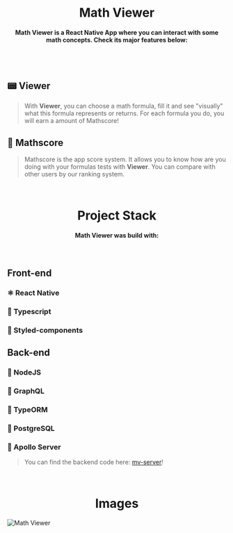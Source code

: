 <h1 align="center">Math Viewer</h1>

<h4 align="center">Math Viewer is a React Native App where you can interact with some math concepts. Check its major features below:<h4>
<br>
<br>
  
## &#128223; Viewer

> With **Viewer**, you can choose a math formula, fill it and see "visually" what this formula represents or returns. For each formula you do, you
  will earn a amount of Mathscore!

## &#127941; Mathscore

> Mathscore is the app score system. It allows you to know how are you doing with your formulas tests with **Viewer**. You can compare with other users by our ranking system.

<br>
<h1 align="center">Project Stack</h1>
<h4 align="center">Math Viewer was build with:<h4>

<br>
  
## Front-end
  
### ⚛️ React Native
### &#128216; Typescript
### &#128133; Styled-components
  
## Back-end

### &#128215; NodeJS
### &#128216; GraphQL
### &#128217; TypeORM
### &#128024; PostgreSQL
### &#128216; Apollo Server
  
> You can find the backend code here: [mv-server](https://github.com/huferr/mv-server)!

<br>
<h1 align="center">Images</h1>
  
![Math Viewer](https://user-images.githubusercontent.com/83189576/168446774-c5c4001c-c6a6-48e1-84c1-ab83e341ff91.png)


